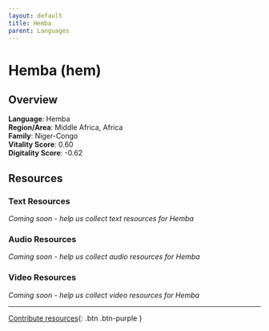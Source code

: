 ```yaml
---
layout: default
title: Hemba
parent: Languages
---
```


# Hemba (hem)

## Overview

**Language**: Hemba  
**Region/Area**: Middle Africa, Africa  
**Family**: Niger-Congo  
**Vitality Score**: 0.60  
**Digitality Score**: -0.62  

## Resources

### Text Resources
*Coming soon - help us collect text resources for Hemba*

### Audio Resources
*Coming soon - help us collect audio resources for Hemba*

### Video Resources
*Coming soon - help us collect video resources for Hemba*

---

[Contribute resources](https://fairtrain.github.io/){: .btn .btn-purple }
